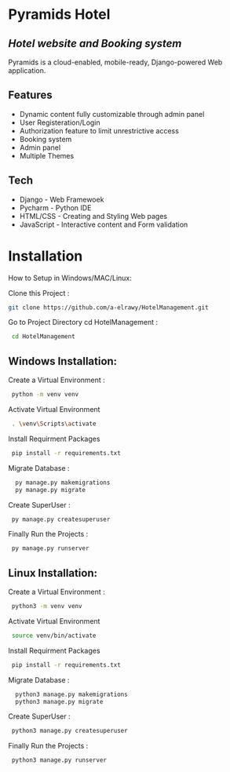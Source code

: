 # Pyramids Hotel
## _Hotel website and Booking system_



Pyramids is a cloud-enabled, mobile-ready, Django-powered Web application.


## Features

- Dynamic content fully customizable through admin panel
- User Registeration/Login
- Authorization feature to limit unrestrictive access
- Booking system
- Admin panel
- Multiple Themes


## Tech

- Django - Web Framewoek
- Pycharm - Python IDE
- HTML/CSS - Creating and Styling Web pages 
- JavaScript - Interactive content and Form validation


# Installation
How to Setup in Windows/MAC/Linux:

Clone this Project :

```sh
git clone https://github.com/a-elrawy/HotelManagement.git
```

Go to Project Directory cd HotelManagement  :
```sh
 cd HotelManagement
```
## Windows Installation:

Create a Virtual Environment :
```sh 
 python -m venv venv
```
Activate Virtual Environment 
```sh
 . \venv\Scripts\activate
```
Install Requirment Packages
```sh
 pip install -r requirements.txt
```
Migrate Database :
```sh
  py manage.py makemigrations
  py manage.py migrate
```
Create SuperUser :
```sh
 py manage.py createsuperuser
 ```
Finally Run the Projects :
```sh
 py manage.py runserver
```

## Linux Installation:

Create a Virtual Environment :
```sh 
 python3 -m venv venv
```
Activate Virtual Environment 
```sh
 source venv/bin/activate
```
Install Requirment Packages
```sh
 pip install -r requirements.txt
```
Migrate Database :
```sh
  python3 manage.py makemigrations
  python3 manage.py migrate
```
Create SuperUser :
```sh
 python3 manage.py createsuperuser
 ```
Finally Run the Projects :
```sh
 python3 manage.py runserver
```
